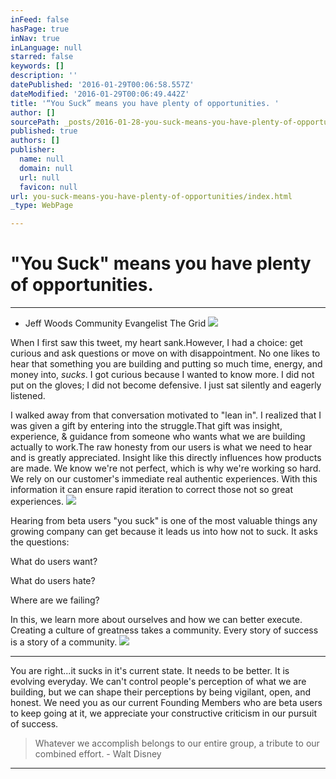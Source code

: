 ```yaml
---
inFeed: false
hasPage: true
inNav: true
inLanguage: null
starred: false
keywords: []
description: ''
datePublished: '2016-01-29T00:06:58.557Z'
dateModified: '2016-01-29T00:06:49.442Z'
title: '“You Suck” means you have plenty of opportunities. '
author: []
sourcePath: _posts/2016-01-28-you-suck-means-you-have-plenty-of-opportunities.md
published: true
authors: []
publisher:
  name: null
  domain: null
  url: null
  favicon: null
url: you-suck-means-you-have-plenty-of-opportunities/index.html
_type: WebPage

---
```

# "You Suck" means you have plenty of opportunities. 

****

- Jeff Woods Community Evangelist The Grid
![](https://the-grid-user-content.s3-us-west-2.amazonaws.com/c8617103-8bd8-488d-8b94-97b4fbf84374.jpg)

When I first saw this tweet, my heart sank.However, I had a choice: get curious and ask questions or move on with disappointment. No one likes to hear that something you are building and putting so much time, energy, and money into, _sucks_. I got curious because I wanted to know more. I did not put on the gloves; I did not become defensive. I just sat silently and eagerly listened. 

I walked away from that conversation motivated to "lean in". I realized that I was given a gift by entering into the struggle.That gift was insight, experience, & guidance from someone who wants what we are building actually to work.The raw honesty from our users is what we need to hear and is greatly appreciated. Insight like this directly influences how products are made. We know we're not perfect, which is why we're working so hard. We rely on our customer's immediate real authentic experiences. With this information it can ensure rapid iteration to correct those not so great experiences.
![](https://s3-us-west-2.amazonaws.com/the-grid-img/p/75ed95da47c07b24d1d6e7193411861e4e182a03.png)

Hearing from beta users "you suck" is one of the most valuable things any growing company can get because it leads us into how not to suck. It asks the questions:

What do users want?

What do users hate?

Where are we failing?

In this, we learn more about ourselves and how we can better execute. Creating a culture of greatness takes a community. Every story of success is a story of a community.
![](https://the-grid-user-content.s3-us-west-2.amazonaws.com/5996f7d3-6164-4e2f-8a1e-bf5678ed6a9e.png)

****

You are right...it sucks in it's current state. It needs to be better. It is evolving everyday. We can't control people's perception of what we are building, but we can shape their perceptions by being vigilant, open, and honest. We need you as our current Founding Members who are beta users to keep going at it, we appreciate your constructive criticism in our pursuit of success.

> Whatever we accomplish belongs to our entire group, a tribute to our combined effort. - Walt Disney

****